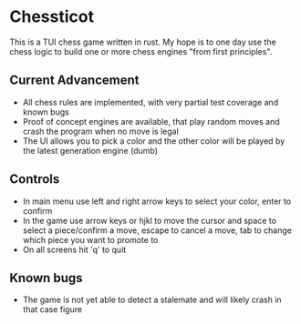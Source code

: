 # Chessticot
This is a TUI chess game written in rust.
My hope is to one day use the chess logic to build one or more chess engines "from first principles".  

## Current Advancement
- All chess rules are implemented, with very partial test coverage and known bugs  
- Proof of concept engines are available, that play random moves and crash the program when no move is legal  
- The UI allows you to pick a color and the other color will be played by the latest generation engine (dumb)  

## Controls
- In main menu use left and right arrow keys to select your color, enter to confirm  
- In the game use arrow keys or hjkl to move the cursor and space to select a piece/confirm a move, escape to cancel a move, tab to change which piece you want to promote to  
- On all screens hit 'q' to quit  

## Known bugs
- The game is not yet able to detect a stalemate and will likely crash in that case figure  
